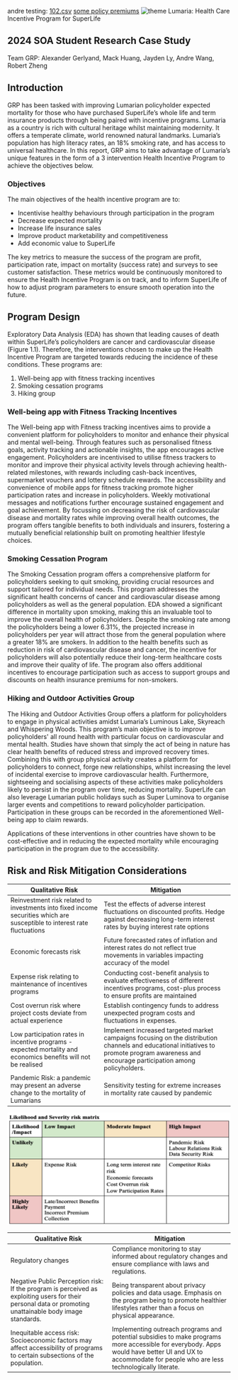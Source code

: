 andre testing: [102.csv](102.csv) [some policy premiums](csv)
![theme](https://github.com/Actuarial-Control-Cycle-T1-2024/group-page-showcase-grp/assets/144538514/8b2c93c5-d6f8-476c-a968-a6282b86ca1a)
 Lumaria: Health Care Incentive Program for SuperLife
## 2024 SOA Student Research Case Study
Team GRP: Alexander Gerlyand, Mack Huang, Jayden Ly, Andre Wang, Robert Zheng

## Introduction

GRP has been tasked with improving Lumarian policyholder expected mortality for those who have purchased SuperLife’s whole life and term insurance products through being paired with incentive programs. Lumaria as a country is rich with cultural heritage whilst maintaining modernity. It offers a temperate climate, world renowned natural landmarks. Lumaria’s population has high literacy rates, an 18% smoking rate, and has access to universal healthcare. In this report, GRP aims to take advantage of Lumaria’s unique features in the form of a 3 intervention Health Incentive Program to achieve the objectives below.

### Objectives
The main objectives of the health incentive program are to:
- Incentivise healthy behaviours through participation in the program
- Decrease expected mortality
- Increase life insurance sales
- Improve product marketability and competitiveness
- Add economic value to SuperLife

The key metrics to measure the success of the program are profit, participation rate, impact on mortality (success rate) and surveys to see customer satisfaction. These metrics would be continuously monitored to ensure the Health Incentive Program is on track, and to inform SuperLife of how to adjust program parameters to ensure smooth operation into the future.

## Program Design

Exploratory Data Analysis (EDA) has shown that leading causes of death within SuperLife’s policyholders are cancer and cardiovascular disease (Figure 1.1). Therefore, the interventions chosen to make up the Health Incentive Program are targeted towards reducing the incidence of these conditions. These programs are:
1. Well-being app with fitness tracking incentives
2. Smoking cessation programs
3. Hiking group

### Well-being app with Fitness Tracking Incentives

The Well-being app with Fitness tracking incentives aims to provide a convenient platform for policyholders to monitor and enhance their physical and mental well-being. Through features such as personalised fitness goals, activity tracking and actionable insights, the app encourages active engagement. Policyholders are incentivised to utilise fitness trackers to monitor and improve their physical activity levels through achieving health-related milestones, with rewards including cash-back incentives, supermarket vouchers and lottery schedule rewards. The accessibility and convenience of mobile apps for fitness tracking promote higher participation rates and increase in policyholders. Weekly motivational messages and notifications further encourage sustained engagement and goal achievement. By focussing on decreasing the risk of cardiovascular disease and mortality rates while improving overall health outcomes, the program offers tangible benefits to both individuals and insurers, fostering a mutually beneficial relationship built on promoting healthier lifestyle choices.

### Smoking Cessation Program

The Smoking Cessation program offers a comprehensive platform for policyholders seeking to quit smoking, providing crucial resources and support tailored for individual needs. This program addresses the significant health concerns of cancer and cardiovascular disease among policyholders as well as the general population. EDA showed a significant difference in mortality upon smoking, making this an invaluable tool to improve the overall health of policyholders. Despite the smoking rate among the policyholders being a lower 6.31%, the projected increase in policyholders per year will attract those from the general population where a greater 18% are smokers. In addition to the health benefits such as reduction in risk of cardiovascular disease and cancer, the incentive for policyholders will also potentially reduce their long-term healthcare costs and improve their quality of life. The program also offers additional incentives to encourage participation such as access to support groups and discounts on health insurance premiums for non-smokers.

### Hiking and Outdoor Activities Group

The Hiking and Outdoor Activities Group offers a platform for policyholders to engage in physical activities amidst Lumaria’s Luminous Lake, Skyreach and Whispering Woods. This program’s main objective is to improve policyholders' all round health with particular focus on cardiovascular and mental health. Studies have shown that simply the act of being in nature has clear health benefits of reduced stress and improved recovery times. Combining this with group physical activity creates a platform for policyholders to connect, forge new relationships, whilst increasing the level of incidental exercise to improve cardiovascular health. Furthermore, sightseeing and socialising aspects of these activities make policyholders likely to persist in the program over time, reducing mortality. SuperLife can also leverage Lumarian public holidays such as Super Luminova to organise larger events and competitions to reward policyholder participation. Participation in these groups can be recorded in the aforementioned Well-being app to claim rewards.

Applications of these interventions in other countries have shown to be cost-effective and in reducing the expected mortality while encouraging participation in the program due to the accessibility.

## Risk and Risk Mitigation Considerations

| Qualitative Risk                                                   | Mitigation  |
|--------------------------------------------------------|----------------------------------------------------------------------------------------------------|
| Reinvestment risk related to investments into fixed income securities which are susceptible to interest rate fluctuations 	| Test the effects of adverse interest fluctuations on discounted profits. Hedge against decreasing long-term interest rates by buying interest rate options
| Economic forecasts risk 	| Future forecasted rates of inflation and interest rates do not reflect true movements in variables impacting accuracy of the model
| Expense risk relating to maintenance of incentives programs 	| Conducting cost-benefit analysis to evaluate effectiveness of different incentives programs, cost-plus process to ensure profits are maintained
| Cost overrun risk where project costs deviate from actual experience 	| Establish contingency funds to address unexpected program costs and fluctuations in expenses.
| Low participation rates in incentive programs - expected mortality and economics benefits will not be realised 	| Implement increased targeted market campaigns focusing on the distribution channels and educational initiatives to promote program awareness and encourage participation among policyholders.
| Pandemic Risk: a pandemic may present an adverse change to the mortality of Lumarians 	| Sensitivity testing for extreme increases in mortality rate caused by pandemic

![Risk Matrix](risk-matrix.png)

| Qualitative Risk                                                   | Mitigation  |
|--------------------------------------------------------|----------------------------------------------------------------------------------------------------|
| Regulatory changes | Compliance monitoring to stay informed about regulatory changes and ensure compliance with laws and regulations.
| Negative Public Perception risk: If the program is perceived as exploiting users for their personal data or promoting unattainable body image standards.| Being transparent about privacy policies and data usage. Emphasis on the program being to promote healthier lifestyles rather than a focus on physical appearance. 
| Inequitable access risk: Socioeconomic factors may affect accessibility of programs to certain subsections of the population. | Implementing outreach programs and potential subsidies to make programs more accessible for everybody. Apps would have better UI and UX to accommodate for people who are less technologically literate.






